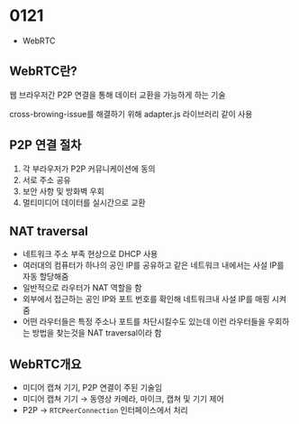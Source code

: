 # 0121
- WebRTC

## WebRTC란?

웹 브라우저간 P2P 연결을 통해 데이터 교환을 가능하게 하는 기술

cross-browing-issue를 해결하기 위해 adapter.js 라이브러리 같이 사용

## P2P 연결 절차

1. 각 부라우저가 P2P 커뮤니케이션에 동의
2. 서로 주소 공유
3. 보안 사항 및 방화벽 우회
4. 멀티미디어 데이터를 실시간으로 교환

## NAT traversal

- 네트워크 주소 부족 현상으로 DHCP 사용
- 여러대의 컴퓨터가 하나의 공인 IP를 공유하고 같은 네트워크 내에서는 사설 IP를 자동 할당해줌
- 일반적으로 라우터가 NAT 역할을 함
- 외부에서 접근하는 공인 IP와 포트 번호를 확인해 네트워크내 사설 IP를 매핑 시켜줌
- 어떤 라우터들은 특정 주소나 포트를 차단시킬수도 있는데 이런 라우터들을 우회하는 방법을 찾는것을 NAT traversal이라 함

## WebRTC개요

- 미디어 캡쳐 기기, P2P 연결이 주된 기술임
- 미디어 캡쳐 기기 → 동영상 카메라, 마이크, 캡쳐 및 기기 제어
- P2P → `RTCPeerConnection` 인터페이스에서 처리
